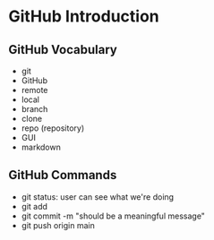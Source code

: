 # GitHub Introduction

## GitHub Vocabulary
- git
- GitHub
- remote
- local
- branch
- clone
- repo (repository)
- GUI
- markdown

## GitHub Commands
- git status: user can see what we're doing
- git add <file-name>
- git commit -m "should be a meaningful message"
- git push origin main

